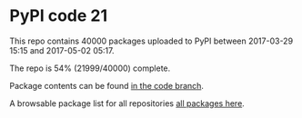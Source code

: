 # PyPI code 21

This repo contains 40000 packages uploaded to PyPI between 
2017-03-29 15:15 and 2017-05-02 05:17.

The repo is 54% (21999/40000) complete.

Package contents can be found [in the code branch](https://github.com/pypi-data/pypi-mirror-21/tree/code/packages).

A browsable package list for all repositories [all packages here](https://pypi-data.github.io/website/repositories/pypi-mirror-21).


